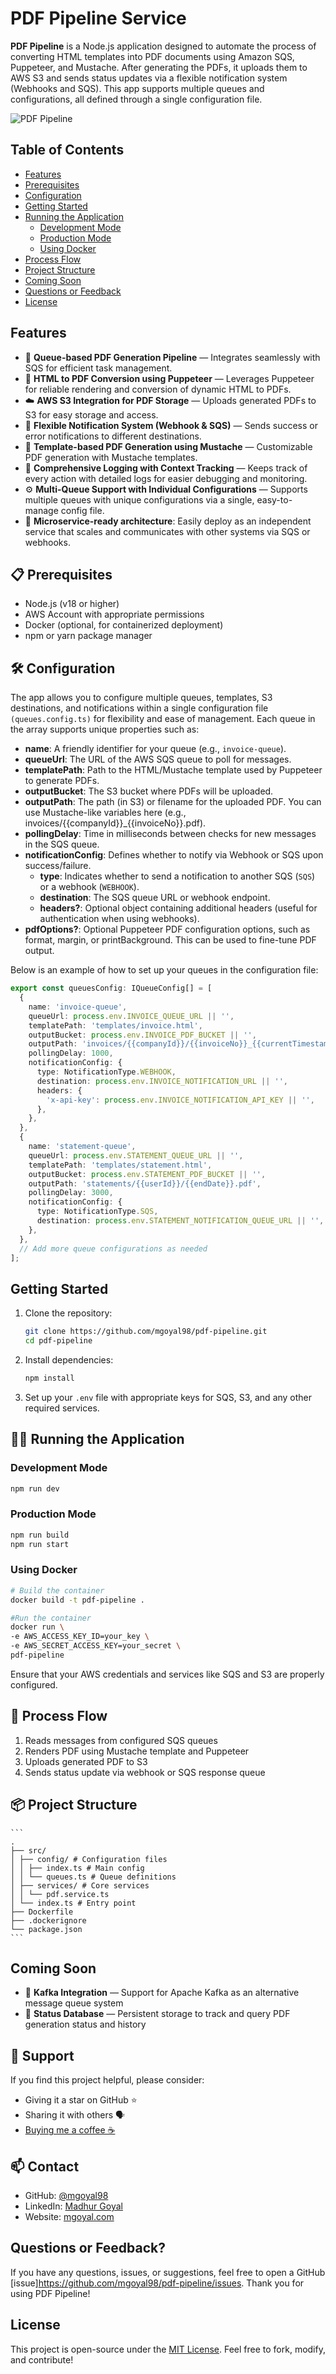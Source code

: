# PDF Pipeline Service

**PDF Pipeline** is a Node.js application designed to automate the process of converting HTML templates into PDF documents using Amazon SQS, Puppeteer, and Mustache. After generating the PDFs, it uploads them to AWS S3 and sends status updates via a flexible notification system (Webhooks and SQS). This app supports multiple queues and configurations, all defined through a single configuration file.

![PDF Pipeline](pdf-pipeline.png?raw=true "PDF Pipeline")

## Table of Contents
- [Features](#features)
- [Prerequisites](#-prerequisites)
- [Configuration](#️-configuration)
- [Getting Started](#getting-started)
- [Running the Application](#️-running-the-application)
  - [Development Mode](#development-mode)
  - [Production Mode](#production-mode)
  - [Using Docker](#using-docker)
- [Process Flow](#-process-flow)
- [Project Structure](#-project-structure)
- [Coming Soon](#coming-soon)
- [Questions or Feedback](#questions-or-feedback)
- [License](#license)

## Features

- 🔄 **Queue-based PDF Generation Pipeline** — Integrates seamlessly with SQS for efficient task management.
- 📄 **HTML to PDF Conversion using Puppeteer** — Leverages Puppeteer for reliable rendering and conversion of dynamic HTML to PDFs.
- ☁️ **AWS S3 Integration for PDF Storage** — Uploads generated PDFs to S3 for easy storage and access.
- 📨 **Flexible Notification System (Webhook & SQS)** — Sends success or error notifications to different destinations.
- 🎨 **Template-based PDF Generation using Mustache** — Customizable PDF generation with Mustache templates.
- 📝 **Comprehensive Logging with Context Tracking** — Keeps track of every action with detailed logs for easier debugging and monitoring.
- ⚙️ **Multi-Queue Support with Individual Configurations** — Supports multiple queues with unique configurations via a single, easy-to-manage config file.
- 🚀 **Microservice-ready architecture**: Easily deploy as an independent service that scales and communicates with other systems via SQS or webhooks.

## 📋 Prerequisites

- Node.js (v18 or higher)
- AWS Account with appropriate permissions
- Docker (optional, for containerized deployment)
- npm or yarn package manager

## 🛠️ Configuration

The app allows you to configure multiple queues, templates, S3 destinations, and notifications within a single configuration file `(queues.config.ts)` for flexibility and ease of management. Each queue in the array supports unique properties such as:

- **name**: A friendly identifier for your queue (e.g., `invoice-queue`).
- **queueUrl**: The URL of the AWS SQS queue to poll for messages.
- **templatePath**: Path to the HTML/Mustache template used by Puppeteer to generate PDFs.
- **outputBucket**: The S3 bucket where PDFs will be uploaded.
- **outputPath**: The path (in S3) or filename for the uploaded PDF. You can use Mustache-like variables here (e.g., invoices/{{companyId}}_{{invoiceNo}}.pdf).
- **pollingDelay**: Time in milliseconds between checks for new messages in the SQS queue.
- **notificationConfig**: Defines whether to notify via Webhook or SQS upon success/failure.
  - **type**: Indicates whether to send a notification to another SQS (`SQS`) or a webhook (`WEBHOOK`).
  - **destination**: The SQS queue URL or webhook endpoint.
  - **headers?**: Optional object containing additional headers (useful for authentication when using webhooks).
- **pdfOptions?**: Optional Puppeteer PDF configuration options, such as format, margin, or printBackground. This can be used to fine-tune PDF output.

Below is an example of how to set up your queues in the configuration file:

```typescript
export const queuesConfig: IQueueConfig[] = [
  {
    name: 'invoice-queue',
    queueUrl: process.env.INVOICE_QUEUE_URL || '',
    templatePath: 'templates/invoice.html',
    outputBucket: process.env.INVOICE_PDF_BUCKET || '',
    outputPath: 'invoices/{{companyId}}/{{invoiceNo}}_{{currentTimestamp}}.pdf',
    pollingDelay: 1000,
    notificationConfig: {
      type: NotificationType.WEBHOOK,
      destination: process.env.INVOICE_NOTIFICATION_URL || '',
      headers: {
        'x-api-key': process.env.INVOICE_NOTIFICATION_API_KEY || '',
      },
    },
  },
  {
    name: 'statement-queue',
    queueUrl: process.env.STATEMENT_QUEUE_URL || '',
    templatePath: 'templates/statement.html',
    outputBucket: process.env.STATEMENT_PDF_BUCKET || '',
    outputPath: 'statements/{{userId}}/{{endDate}}.pdf',
    pollingDelay: 3000,
    notificationConfig: {
      type: NotificationType.SQS,
      destination: process.env.STATEMENT_NOTIFICATION_QUEUE_URL || '',
    },
  },
  // Add more queue configurations as needed
];
```

## Getting Started

1. Clone the repository:

   ```bash
   git clone https://github.com/mgoyal98/pdf-pipeline.git
   cd pdf-pipeline
   ```

2. Install dependencies:

   ```bash
   npm install
   ```

3. Set up your `.env` file with appropriate keys for SQS, S3, and any other required services.

## 🏃‍♂️ Running the Application

### Development Mode

```bash
npm run dev
```

### Production Mode

```bash
npm run build
npm run start
```

### Using Docker

```bash
# Build the container
docker build -t pdf-pipeline .

#Run the container
docker run \
-e AWS_ACCESS_KEY_ID=your_key \
-e AWS_SECRET_ACCESS_KEY=your_secret \
pdf-pipeline
```

Ensure that your AWS credentials and services like SQS and S3 are properly configured.

## 🔄 Process Flow

1. Reads messages from configured SQS queues
2. Renders PDF using Mustache template and Puppeteer
3. Uploads generated PDF to S3
4. Sends status update via webhook or SQS response queue

## 📦 Project Structure

    ```
    .
    ├── src/
    │ ├── config/ # Configuration files
    │ │ ├── index.ts # Main config
    │ │ └── queues.ts # Queue definitions
    │ ├── services/ # Core services
    │ │ └── pdf.service.ts
    │ └── index.ts # Entry point
    ├── Dockerfile
    ├── .dockerignore
    └── package.json
    ```

## Coming Soon
- 🔌 **Kafka Integration** — Support for Apache Kafka as an alternative message queue system
- 💾 **Status Database** — Persistent storage to track and query PDF generation status and history

## 🌟 Support

If you find this project helpful, please consider:

- Giving it a star on GitHub ⭐
- Sharing it with others 🗣️
- [Buying me a coffee ☕](https://razorpay.me/@mgoyal)

## 📫 Contact

- GitHub: [@mgoyal98](https://github.com/mgoyal98)
- LinkedIn: [Madhur Goyal](https://linkedin.com/in/madhur-goyal)
- Website: [mgoyal.com](https://mgoyal.com)

## Questions or Feedback?

If you have any questions, issues, or suggestions, feel free to open a GitHub [issue]<https://github.com/mgoyal98/pdf-pipeline/issues>. Thank you for using PDF Pipeline!

## License

This project is open-source under the [MIT License](LICENSE). Feel free to fork, modify, and contribute!
